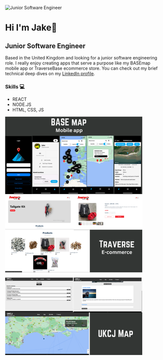![Junior Software Engineer](https://media.licdn.com/dms/image/D4E16AQHuyY2y0eOXSA/profile-displaybackgroundimage-shrink_350_1400/0/1706447561978?e=1712793600&v=beta&t=5JcZRiMOfyDHrJLyNLLTFzFFZZb5sp_6yFe5gtvbjok)

# Hi I'm Jake👋
## Junior Software Engineer
Based in the United Kingdom and looking for a junior software engineering role. I really enjoy creating apps that serve a purpose like my BASEmap mobile app or TraverseBase ecommerce store. You can check out my brief technical deep dives on my [LinkedIn profile](https://linkedin.com/in/jake-orton/).

### Skills 💻
* REACT
* NODE.JS
* HTML, CSS, JS

[<img src="https://github.com/Jxkeorton/jxkeorton/blob/main/Base%20app.png?raw=true" alt='base map app' height='250' />](https://apps.apple.com/us/app/base-map/id6470670905) [<img src="https://github.com/Jxkeorton/jxkeorton/blob/main/store.png?raw=true" alt='base map app' height='250' />](https://www.traversebase.co.uk/) 

[<img src="https://github.com/Jxkeorton/jxkeorton/blob/main/UKCJ%20Map.png?raw=true" alt='base map app' height='250' />](https://ukcj-map.com/)
